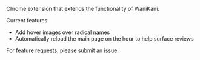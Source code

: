 Chrome extension that extends the functionality of WaniKani.

Current features:
* Add hover images over radical names
* Automatically reload the main page on the hour to help surface reviews

For feature requests, please submit an issue.
